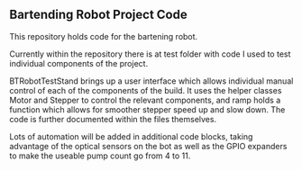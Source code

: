 ## Bartending Robot Project Code

This repository holds code for the bartening robot. 

Currently within the repository there is at test folder with code I used to 
test individual components of the project.

BTRobotTestStand brings up a user interface which allows individual manual
control of each of the components of the build. It uses the helper classes
Motor and Stepper to control the relevant components, and ramp holds a function
which allows for smoother stepper speed up and slow down. The code is further 
documented within the files themselves.

Lots of automation will be added in additional code blocks, taking advantage of the
optical sensors on the bot as well as the GPIO expanders to make the useable pump
count go from 4 to 11. 
